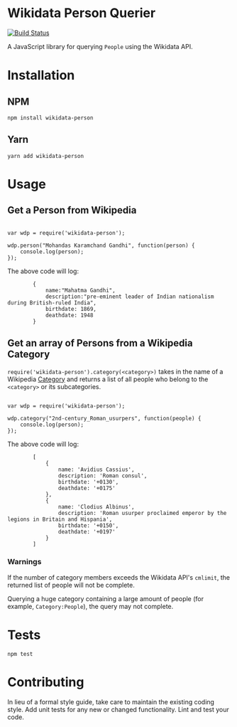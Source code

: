 Wikidata Person Querier
===

[![Build Status](https://travis-ci.org/ckucera3/wikidata-person.svg?branch=master)](https://travis-ci.org/ckucera3/wikidata-person)



A JavaScript library for querying `People` using the Wikidata API.

# Installation

## NPM

`npm install wikidata-person`

## Yarn

`yarn add wikidata-person`

# Usage

## Get a Person from Wikipedia


```

var wdp = require('wikidata-person');

wdp.person("Mohandas Karamchand Gandhi", function(person) {
    console.log(person);
});

```

The above code will log:

```
        {
            name:"Mahatma Gandhi",
            description:"pre-eminent leader of Indian nationalism during British-ruled India",
            birthdate: 1869,
            deathdate: 1948
        }
```


## Get an array of Persons from a Wikipedia Category

`require('wikidata-person').category(<category>)` takes in the name of a Wikipedia [Category](https://en.wikipedia.org/wiki/Help:Category) and returns a list of all people who belong to the `<category>` or its subcategories.


```

var wdp = require('wikidata-person');

wdp.category("2nd-century_Roman_usurpers", function(people) {
    console.log(person);
});

```

The above code will log:

```
        [
            {
                name: 'Avidius Cassius',
                description: 'Roman consul',
                birthdate: '+0130',
                deathdate: '+0175'
            },
            {
                name: 'Clodius Albinus',
                description: 'Roman usurper proclaimed emperor by the legions in Britain and Hispania',
                birthdate: '+0150',
                deathdate: '+0197'
            }
        ]
```


### Warnings

If the number of category members exceeds the Wikidata API's `cmlimit`, the returned list of people will not be complete.

Querying a huge category containing a large amount of people (for example, `Category:People`), the query may not complete.


# Tests

`npm test`

# Contributing

In lieu of a formal style guide, take care to maintain the existing coding style. Add unit tests for any new or changed functionality. Lint and test your code.
